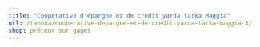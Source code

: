 ```yaml
---
title: "Cooperative d'épargne et de credit yarda tarka Maggia"
url: /tahoua/cooperative-depargne-et-de-credit-yarda-tarka-maggia-3/
shop: prêteur sur gages
---
```

